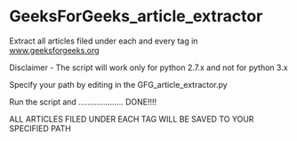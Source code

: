 GeeksForGeeks_article_extractor
===============================



Extract all articles filed under each and every tag in www.geeksforgeeks.org


Disclaimer - The script will work only for python 2.7.x and not for python 3.x


Specify your path by editing in the GFG_article_extractor.py 


Run the script and .................... DONE!!!! 



ALL ARTICLES FILED UNDER EACH TAG WILL BE SAVED TO YOUR SPECIFIED PATH





